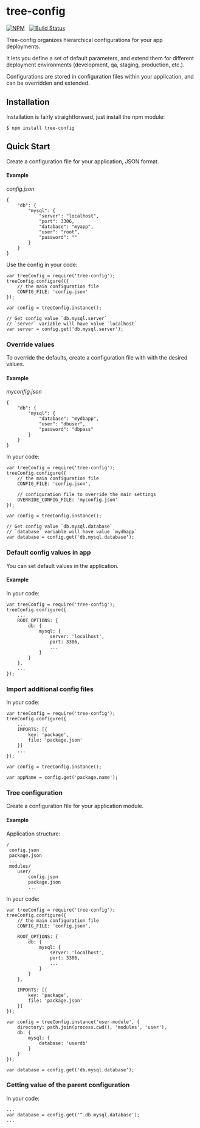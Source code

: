 # tree-config

[![NPM](https://nodei.co/npm/tree-config.svg?downloads=true&downloadRank=true)](https://nodei.co/npm/tree-config/)&nbsp;&nbsp;
[![Build Status](https://travis-ci.org/abricos/tree-config.svg?branch=master)](https://travis-ci.org/abricos/tree-config)&nbsp;&nbsp;


Tree-config organizes hierarchical configurations for your app deployments.

It lets you define a set of default parameters, and extend them
for different deployment environments (development, qa, staging, production, etc.).

Configurations are stored in configuration files within your application,
and can be overridden and extended.

## Installation

Installation is fairly straightforward, just install the npm module:

    $ npm install tree-config

## Quick Start

Create a configuration file for your application, JSON format.

#### Example

*config.json*

    {
        "db": {
            "mysql": {
                "server": "localhost",
                "port": 3306,
                "database": "myapp",
                "user": "root",
                "password": ""
            }
        }
    }

Use the config in your code:

    var treeConfig = require('tree-config');
    treeConfig.configure(({
        // the main configuration file
        CONFIG_FILE: 'config.json'
    });

    var config = treeConfig.instance();

    // Get config value `db.mysql.server`
    // `server` variable will have value `localhost`
    var server = config.get('db.mysql.server');


### Override values

To override the defaults, create a configuration file with
with the desired values.

#### Example

*myconfig.json*

    {
        "db": {
            "mysql": {
                "database": "mydbapp",
                "user": "dbuser",
                "password": "dbpass"
            }
        }
    }

In your code:

    var treeConfig = require('tree-config');
    treeConfig.configure({
        // the main configuration file
        CONFIG_FILE: 'config.json',

        // configuration file to override the main settings
        OVERRIDE_CONFIG_FILE: 'myconfig.json'
    });

    var config = treeConfig.instance();

    // Get config value `db.mysql.database`
    // `database` variable will have value `mydbapp`
    var database = config.get('db.mysql.database');


### Default config values in app

You can set default values in the application.

#### Example

In your code:

    var treeConfig = require('tree-config');
    treeConfig.configure({
        ...
        ROOT_OPTIONS: {
            db: {
                mysql: {
                    server: 'localhost',
                    port: 3306,
                    ...
                }
            }
        },
        ...
    });


### Import additional config files

In your code:

    var treeConfig = require('tree-config');
    treeConfig.configure({
        ...
        IMPORTS: [{
            key: 'package',
            file: 'package.json'
        }]
        ...
    });

    var config = treeConfig.instance();

    var appName = config.get('package.name');


### Tree configuration

Create a configuration file for your application module.


#### Example

Application structure:

    /
     config.json
     package.json
     ...
     modules/
        user/
            config.json
            package.json
            ...

In your code:

    var treeConfig = require('tree-config');
    treeConfig.configure({
        // the main configuration file
        CONFIG_FILE: 'config.json',

        ROOT_OPTIONS: {
            db: {
                mysql: {
                    server: 'localhost',
                    port: 3306,
                    ...
                }
            }
        },

        IMPORTS: [{
            key: 'package',
            file: 'package.json'
        }]
    });

    var config = treeConfig.instance('user-module', {
        directory: path.join(process.cwd(), 'modules', 'user'),
        db: {
            mysql: {
                database: 'userdb'
            }
        }
    });

    var database = config.get('db.mysql.database');


### Getting value of the parent configuration

In your code:

    ...
    var database = config.get('^.db.mysql.database');
    ...
